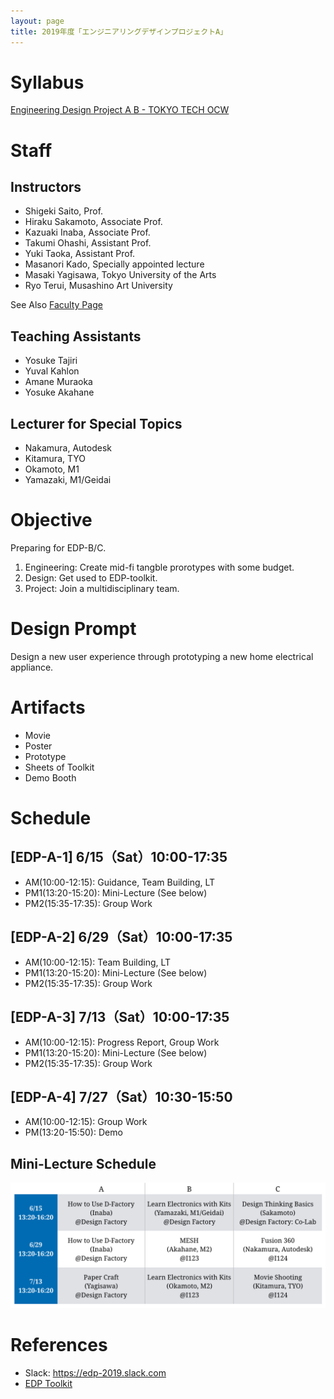 ```yaml
---
layout: page
title: 2019年度「エンジニアリングデザインプロジェクトA」
---
```


# Syllabus

[Engineering Design Project A B - TOKYO TECH OCW](http://www.ocw.titech.ac.jp/index.php?module=General&action=T0300&GakubuCD=2&GakkaCD=321502&KeiCD=15&course=2&KamokuCD=321502&KougiCD=201903604&Nendo=2019&vid=03&lang=EN)

# Staff

## Instructors

* Shigeki Saito, Prof.
* Hiraku Sakamoto, Associate Prof.
* Kazuaki Inaba, Associate Prof.
* Takumi Ohashi, Assistant Prof.
* Yuki Taoka, Assistant Prof.
* Masanori Kado, Specially appointed lecture
* Masaki Yagisawa, Tokyo University of the Arts
* Ryo Terui, Musashino Art University

See Also [Faculty Page](/faculty-team//)

## Teaching Assistants

* Yosuke Tajiri
* Yuval Kahlon
* Amane Muraoka
* Yosuke Akahane

## Lecturer for Special Topics

* Nakamura, Autodesk
* Kitamura, TYO
* Okamoto, M1
* Yamazaki, M1/Geidai

# Objective
Preparing for EDP-B/C.

1. Engineering: Create mid-fi tangble prorotypes with some budget.
2. Design: Get used to EDP-toolkit.
3. Project: Join a multidisciplinary team.

# Design Prompt
Design a new user experience through prototyping a new home electrical appliance.

# Artifacts
* Movie
* Poster
* Prototype
* Sheets of Toolkit
* Demo Booth

# Schedule

## [EDP-A-1] 6/15（Sat）10:00-17:35

* AM(10:00-12:15): Guidance, Team Building, LT
* PM1(13:20-15:20): Mini-Lecture (See below)
* PM2(15:35-17:35): Group Work

## [EDP-A-2] 6/29（Sat）10:00-17:35

* AM(10:00-12:15): Team Building, LT
* PM1(13:20-15:20): Mini-Lecture (See below)
* PM2(15:35-17:35): Group Work

## [EDP-A-3] 7/13（Sat）10:00-17:35

* AM(10:00-12:15): Progress Report, Group Work
* PM1(13:20-15:20): Mini-Lecture (See below)
* PM2(15:35-17:35): Group Work

## [EDP-A-4] 7/27（Sat）10:30-15:50

* AM(10:00-12:15): Group Work
* PM(13:20-15:50): Demo

## Mini-Lecture Schedule

![](mini-lecture.png)

# References

- Slack: <https://edp-2019.slack.com>
- [EDP Toolkit](/toolkit)

<!-- # Final Report
 !-- 
 !-- 本レポートは【最終発表会】の終了後に提出してください！！
 !-- Please use this form AFTER YOUR FINAL PRESENTATION!!!
 !-- 
 !-- EDP-Aを終えて今「あなたが」「自らの体験に基づいて」考えるところを記述してください。（日本語回答の場合、各設問250文字の回答を想定。英語での回答も可（下記参照）。）
 !-- Please answer the following questions either in English or in Japanese, based on YOUR Actual Experience in this class. For each questions, please answer in One Paragraph (approx. 100 words).
 !-- 
 !-- 字数をカウントするため、まずWordなどに記述してから、コピー＆ペーストすることをお薦めします。
 !-- Before submission, please write drafts using MS Words or other software to count the length of your answer.
 !-- 
 !-- 〆切：　2019年8月9日（金）　24:00
 !-- Due on 2019/8/9, Fri., 24:00
 !-- 
 !-- 1) デザインプロセスをDTFよりもさらに実践的に回す中で、あなたが新たに得た「学び」でもっとも大きかったことを一つ挙げてください（具体的なデザインプロセスやツールを挙げること）。そして、あなたの班の最終ソリューションの中に、そのプロセスやツールがどのように活かされたかを説明して下さい（抽象的な描写は避け、あなた自身の体験を書くこと）。While you utilize the design process in this lecture (more practically than DTF class), what was the biggest lesson (takeaway from this lecture) for you? And how your lesson was used in the final solution of your group? (Please describe your own experience.)
 !-- 
 !-- 
 !-- 2) デザインプロセスやツールの中で、十分に理解できなかった、あるいは十分に実行／活用できなかったことで、もっとも大きかったことを一つ挙げてください。そして、もしそのことがうまく実行できていれば、あなたの班の最終ソリューションをどのように改善できていたと考えているか説明して下さい。Among the design process that you studied in this lecture, what was the biggest thing that you could not understand or could not implement well? And in what way it might improve your final solution had you properly implement the design process?
 !-- 
 !-- 3) あなたの班の中で、（あなた以外で）もっとも貢献の大きかったメンバーの名前を書いて下さい。Please write the name of a member in your group (besides you) who contributed to the group activities the most.
 !-- 
 !-- 4) あなたのグループの活動の中で、上記のメンバーの貢献がなぜもっとも大きいと考えたのか（なぜ今後の自分のロールモデルとなりうるのか）、その理由を説明して下さい。抽象的な描写は避け、具体的なエピソードに基づく記述をしてください。Please explain the reason why you think this member has contributed to the group activities the most (why he/she can be your role model). Please avoid abstract description; please write concrete episodes. -->

